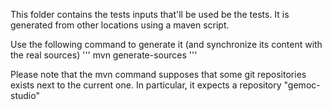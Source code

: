 This folder contains the tests inputs that'll be used be the tests.
It is generated from other locations using a maven script. 

Use the following command to generate it (and synchronize its content with the real sources)
'''
mvn generate-sources
'''

Please note that the mvn command supposes that some git repositories exists next to the current one. In particular, it expects a repository "gemoc-studio"
